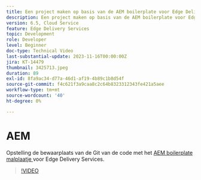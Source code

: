 ```yaml
---
title: Een project maken op basis van de AEM boilerplate voor Edge Delivery Services
description: Een project maken op basis van de AEM boilerplate voor Edge Delivery Services
version: 6.5, Cloud Service
feature: Edge Delivery Services
topic: Development
role: Developer
level: Beginner
doc-type: Technical Video
last-substantial-update: 2023-11-16T00:00:00Z
jira: KT-14479
thumbnail: 3425713.jpeg
duration: 89
exl-id: 8fa9ac34-d77a-46d1-af19-4b89c1b8d54f
source-git-commit: f4c621f3a9caa8c2c64b8323312343fe421a5aee
workflow-type: tm+mt
source-wordcount: '40'
ht-degree: 0%

---
```


# AEM

Opstelling de bewaarplaats van de Git van de code met het [ AEM boilerplate malplaatje ](https://github.com/adobe/aem-boilerplate) voor Edge Delivery Services.

>[!VIDEO](https://video.tv.adobe.com/v/3425713/?learn=on)
